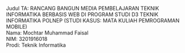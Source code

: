 Judul TA: RANCANG BANGUN MEDIA PEMBELAJARAN TEKNIK INFORMATIKA BERBASIS WEB DI PROGRAM STUDI D3 TEKNIK INFORMATIKA POLNEP (STUDI KASUS: MATA KULIAH PEMROGRAMAN MOBILE)
<br>
Nama: Mochtar Muhammad Faisal
<br>
NIM: 3201916018
<br>
Prodi: Teknik Informatika
